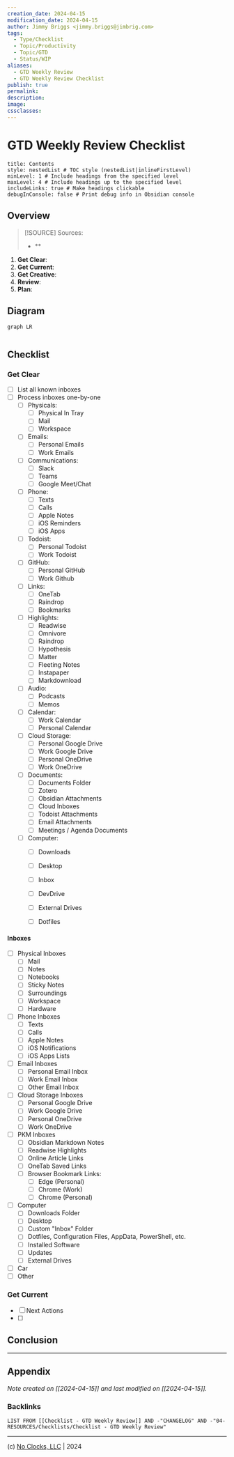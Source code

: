 ```yaml
---
creation_date: 2024-04-15
modification_date: 2024-04-15
author: Jimmy Briggs <jimmy.briggs@jimbrig.com>
tags:
  - Type/Checklist
  - Topic/Productivity
  - Topic/GTD
  - Status/WIP
aliases:
  - GTD Weekly Review
  - GTD Weekly Review Checklist
publish: true
permalink:
description:
image:
cssclasses:
---
```


# GTD Weekly Review Checklist

```table-of-contents
title: Contents 
style: nestedList # TOC style (nestedList|inlineFirstLevel)
minLevel: 1 # Include headings from the specified level
maxLevel: 4 # Include headings up to the specified level
includeLinks: true # Make headings clickable
debugInConsole: false # Print debug info in Obsidian console
```

## Overview

> [!SOURCE] Sources:
> - **

1. **Get Clear**:
2. **Get Current**:
3. **Get Creative**:
4. **Review**:
5. **Plan**:

## Diagram

```mermaid
graph LR
  
```

## Checklist

### Get Clear

- [ ] List all known inboxes
- [ ] Process inboxes one-by-one
	- [ ] Physicals:
		- [ ] Physical In Tray
		- [ ] Mail
		- [ ] Workspace
	- [ ] Emails:
		- [ ] Personal Emails
		- [ ] Work Emails
	- [ ] Communications:
		- [ ] Slack
		- [ ] Teams
		- [ ] Google Meet/Chat
	- [ ] Phone:
		- [ ] Texts
		- [ ] Calls
		- [ ] Apple Notes
		- [ ] iOS Reminders
		- [ ] iOS Apps
	- [ ] Todoist:
		- [ ] Personal Todoist
		- [ ] Work Todoist
	- [ ] GitHub:
		- [ ] Personal GitHub
		- [ ] Work Github
	- [ ] Links:
		- [ ] OneTab
		- [ ] Raindrop
		- [ ] Bookmarks
	- [ ] Highlights:
		- [ ] Readwise
		- [ ] Omnivore
		- [ ] Raindrop
		- [ ] Hypothesis
		- [ ] Matter
		- [ ] Fleeting Notes
		- [ ] Instapaper
		- [ ] Markdownload
	- [ ] Audio:
		- [ ] Podcasts
		- [ ] Memos
	- [ ] Calendar:
		- [ ] Work Calendar
		- [ ] Personal Calendar
	- [ ] Cloud Storage:
		- [ ] Personal Google Drive
		- [ ] Work Google Drive
		- [ ] Personal OneDrive
		- [ ] Work OneDrive
	- [ ] Documents:
		- [ ] Documents Folder
		- [ ] Zotero
		- [ ] Obsidian Attachments
		- [ ] Cloud Inboxes
		- [ ] Todoist Attachments
		- [ ] Email Attachments
		- [ ] Meetings / Agenda Documents
	- [ ] Computer:
		- [ ] Downloads
		- [ ] Desktop
		- [ ] Inbox
		- [ ] DevDrive
		- [ ] External Drives
		- [ ] Dotfiles


#### Inboxes

- [ ] Physical Inboxes
	- [ ] Mail
	- [ ] Notes
	- [ ] Notebooks
	- [ ] Sticky Notes
	- [ ] Surroundings
	- [ ] Workspace
	- [ ] Hardware
- [ ] Phone Inboxes
	- [ ] Texts
	- [ ] Calls
	- [ ] Apple Notes
	- [ ] iOS Notifications
	- [ ] iOS Apps Lists
- [ ] Email Inboxes
	- [ ] Personal Email Inbox
	- [ ] Work Email Inbox
	- [ ] Other Email Inbox
- [ ] Cloud Storage Inboxes
	- [ ] Personal Google Drive
	- [ ] Work Google Drive
	- [ ] Personal OneDrive
	- [ ] Work OneDrive
- [ ] PKM Inboxes
	- [ ] Obsidian Markdown Notes
	- [ ] Readwise Highlights
	- [ ] Online Article Links
	- [ ] OneTab Saved Links
	- [ ] Browser Bookmark Links:
		- [ ] Edge (Personal)
		- [ ] Chrome (Work)
		- [ ] Chrome (Personal)
- [ ] Computer
	- [ ] Downloads Folder
	- [ ] Desktop
	- [ ] Custom "Inbox" Folder
	- [ ] Dotfiles, Configuration Files, AppData, PowerShell, etc.
	- [ ] Installed Software
	- [ ] Updates
	- [ ] External Drives
- [ ] Car
- [ ] Other

### Get Current

- [ ] Next Actions
- [ ] 


## Conclusion

***

## Appendix

*Note created on [[2024-04-15]] and last modified on [[2024-04-15]].*

### Backlinks

```dataview
LIST FROM [[Checklist - GTD Weekly Review]] AND -"CHANGELOG" AND -"04-RESOURCES/Checklists/Checklist - GTD Weekly Review"
```

***

(c) [No Clocks, LLC](https://github.com/noclocks) | 2024

